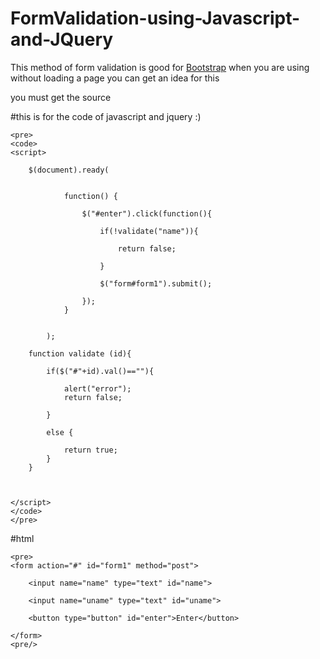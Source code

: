 # FormValidation-using-Javascript-and-JQuery

This method of form validation is good for <a href = "http://getbootstrap.com/">Bootstrap</a> when you are using without loading a page you can get an idea for this 

<strong><script type="text/javascript" src="js/jquery.min.js"></script></strong> you must get the source 


#this is for the code of javascript and jquery :)
```
<pre>
<code>
<script>
	
	$(document).ready(


			function() {

				$("#enter").click(function(){

					if(!validate("name")){

						return false;

					}

					$("form#form1").submit();
					
				});
			}


		);

	function validate (id){

		if($("#"+id).val()==""){

			alert("error");
			return false;

		}

		else {

			return true;
		}
	}

		

</script>
</code>
</pre>
```

#html
```
<pre>
<form action="#" id="form1" method="post">

	<input name="name" type="text" id="name">

	<input name="uname" type="text" id="uname">

	<button type="button" id="enter">Enter</button>

</form>
<pre/>
```


